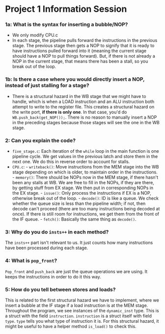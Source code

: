 # Project 1 Information Session

### 1a: What is the syntax for inserting a bubble/NOP?
- We only modify CPU.c
- In each stage, the pipeline pulls forward the instructions in the previous stage. The previous stage then gets a NOP to signify that it is ready to have instructions pulled forward into it (meaning the current stage should have a NOP to pull things forward). But, if there is not already a NOP in the current stage, that means there has been a stall, so you break out of the loop.

### 1b: Is there a case where you would directly insert a NOP, instead of just stalling for a stage?
- There is a structural hazard in the WB stage that we might have to handle, which is when a LOAD instruction and an ALU instruction both attempt to write to the register file. This creates a structural hazard on the write port, **if there is only one**. In that case, you'd do `WB.push_back(get_NOP());`. There is no reason to manually insert a NOP in the preceding stages because those stages will see the one in the WB stage.

### 2: Can you explain the code?
- `five_stage.c`: Each iteration of the `while` loop in the main function is one pipeline cycle. We get values in the previous latch and store them in the next one. We do this in reverse order to account for stalls.
- `CPU.c`: 
		- `writeback()`: Move instructions from the MEM stage into the WB stage depending on which is older, to maintain order in the instructions.
		- `memory()`: There should be NOPs now in the MEM stage, if there hasn't been any stalls at WB. We are free to fill in the NOPs, if they are there, by getting stuff from EX stage. We then put in corresponding NOPs in the EX stage.
		- `issue()`: Only process the instructions if EX is a NOP, otherwise break out of the loop.
		- `decode()`: ID is like a queue. We check whether the queue size is less than the pipeline width; if not, then decode can't proceed (there are too many instructions being decoded at once). If there is still room for instructions, we get them from the front of the IF queue.
		- `fetch()`: Basically the same thing as `decode()`.

### 3: Why do you do `insts++` in each method?
The `insts++` part isn't relevant to us. It just counts how many instructions have been processed during each stage.

### 4: What is `pop_front`?
`Pop_front` and `push_back` are just the queue operations we are using. It keeps the instructions in order to do it this way.

### 5: How do you tell between stores and loads?
This is related to the first structural hazard we have to implement, where we insert a bubble at the IF stage if a load instruction is at the MEM stage. Throughout the program, we see instances of the `dynamic_inst` type. This is a struct with the field `instruction`. `instruction` is a struct itself with field `type`. `type` tells you what type of instruction it is. For this structural hazard, it might be useful to have a helper method `is_load()` to check this.